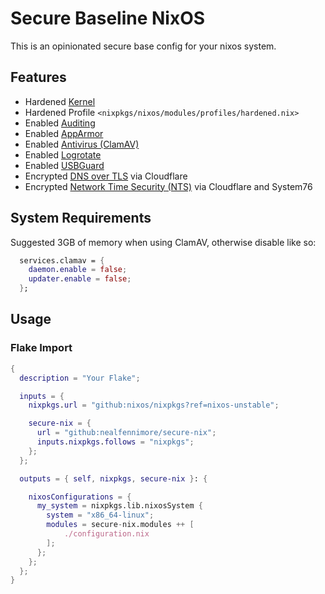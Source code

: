 # Secure Baseline NixOS

This is an opinionated secure base config for your nixos system.

## Features

- Hardened [Kernel](./modules/boot.nix)
- Hardened Profile `<nixpkgs/nixos/modules/profiles/hardened.nix>`
- Enabled [Auditing](./modules/security/audit.nix)
- Enabled [AppArmor](./modules/security/apparmor.nix)
- Enabled [Antivirus (ClamAV)](./modules/services/clamav.nix)
- Enabled [Logrotate](./modules/services/logrotate.nix)
- Enabled [USBGuard](./modules/services/usbguard.nix)
- Encrypted [DNS over TLS](./modules/networking/dns.nix) via Cloudflare
- Encrypted [Network Time Security (NTS)](./modules/networking/nts.nix) via Cloudflare and System76

## System Requirements

Suggested 3GB of memory when using ClamAV, otherwise disable like so:

```nix
  services.clamav = {
    daemon.enable = false;
    updater.enable = false;
  };
```


## Usage

### Flake Import

```nix
{
  description = "Your Flake";

  inputs = {
    nixpkgs.url = "github:nixos/nixpkgs?ref=nixos-unstable";

    secure-nix = {
      url = "github:nealfennimore/secure-nix";
      inputs.nixpkgs.follows = "nixpkgs";
    };
  };

  outputs = { self, nixpkgs, secure-nix }: {

    nixosConfigurations = {
      my_system = nixpkgs.lib.nixosSystem {
        system = "x86_64-linux";
        modules = secure-nix.modules ++ [
            ./configuration.nix
        ];
      };
    };
  };
}

```
